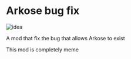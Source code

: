 # Arkose bug fix
![idea](https://user-images.githubusercontent.com/94857119/166919431-219ad8dd-b565-4e47-87dc-cc1d06f5df32.png)


A mod that fix the bug that allows Arkose to exist


This mod is completely meme
